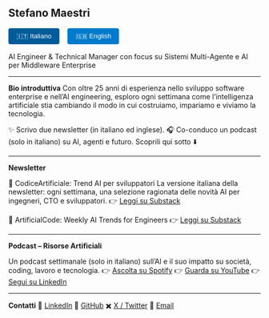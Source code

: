 <style>
  .lang-tabs { display: flex; gap: 1rem; margin-bottom: 1rem; }
  .lang-tabs button {
    padding: 0.5rem 1rem;
    border: none;
    background: #007acc;
    color: white;
    cursor: pointer;
    border-radius: 4px;
  }
  .lang-tabs button.active { background: #005b99; }
  .lang-section { display: none; }
  .lang-section.active { display: block; }
</style>

## **Stefano Maestri**

<div class="lang-tabs">
  <button onclick="showLang('it')" class="active">🇮🇹 Italiano</button>
  <button onclick="showLang('en')">🇬🇧 English</button>
</div>

<div id="it" class="lang-section active">

AI Engineer & Technical Manager con focus su Sistemi Multi-Agente e AI per Middleware Enterprise

---

**Bio introduttiva**
Con oltre 25 anni di esperienza nello sviluppo software enterprise e nell’AI engineering, esploro ogni settimana come l’intelligenza artificiale stia cambiando il modo in cui costruiamo, impariamo e viviamo la tecnologia.

✨ Scrivo due newsletter (in italiano ed inglese).
🎧 Co-conduco un podcast (solo in italiano) su AI, agenti e futuro.
Scoprili qui sotto ⬇️

---

**Newsletter**

🧠 CodiceArtificiale: Trend AI per sviluppatori
La versione italiana della newsletter: ogni settimana, una selezione ragionata delle novità AI per ingegneri, CTO e sviluppatori.
👉 [Leggi su Substack](https://codiceartificiale.substack.com/)

🧠 ArtificialCode: Weekly AI Trends for Engineers
👉 [Leggi su Substack](https://artificialcode.substack.com/)

---

**Podcast – Risorse Artificiali**

Un podcast settimanale (solo in italiano) sull’AI e il suo impatto su società, coding, lavoro e tecnologia.
👉 [Ascolta su Spotify](https://open.spotify.com/show/16dTKEEtKkIzhr1JJNMmSF?si=900902f2dca8442e)
👉 [Guarda su YouTube](https://www.youtube.com/channel/UCYQgzIby7QHkXBonTWk-2Fg)
👉 [Segui su LinkedIn](https://www.linkedin.com/company/risorseartificiali)

---

**Contatti**
💼 [LinkedIn](https://linkedin.com/in/tuo-username)
🐙 [GitHub](https://github.com/maeste)
✖️ [X / Twitter](https://x.com/maeste)
📧 [Email](mailto:maestri.stefano@gmail.com)

</div>

<div id="en" class="lang-section">

AI Engineer & Technical Manager focusing on Multi-Agent Systems, and AI for Enterprise Middleware

---

**About me**
With over 25 years of experience in enterprise software development and AI engineering, I explore how artificial intelligence is transforming the way we build, learn, and live with technology.

✍️ I write two newsletters (Italian and English).
🎧 I co-host a podcast (Italian only) about AI, agents, and the future.
Check them out below ⬇️

---

**Newsletters**

🧠 ArtificialCode: Weekly AI Trends for Engineers
A curated selection of AI trends for engineers, CTOs, and developers.
👉 [Read on Substack](https://artificialcode.substack.com/)

🧠 CodiceArtificiale
Italian-language version for technical AI insights.
👉 [Read on Substack](https://codiceartificiale.substack.com/)

---

**Podcast – Risorse Artificiali**

A weekly podcast (Italian only) about AI and its impact on society, coding, work, and technology.
👉 [Listen on Spotify](https://open.spotify.com/show/16dTKEEtKkIzhr1JJNMmSF?si=900902f2dca8442e)
👉 [Watch on YouTube](https://www.youtube.com/channel/UCYQgzIby7QHkXBonTWk-2Fg)
👉 [Follow on LinkedIn](https://www.linkedin.com/company/risorseartificiali)

---

**Contact**
💼 [LinkedIn](https://linkedin.com/in/tuo-username)
🐙 [GitHub](https://github.com/maeste)
✖️ [X / Twitter](https://x.com/maeste)
📧 [Email](mailto:maestri.stefano@gmail.com)

</div>

<script>
function showLang(lang) {
  document.querySelectorAll('.lang-section').forEach(el => el.classList.remove('active'));
  document.querySelectorAll('.lang-tabs button').forEach(btn => btn.classList.remove('active'));
  document.getElementById(lang).classList.add('active');
  event.target.classList.add('active');
}
</script>
